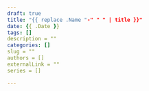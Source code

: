 ```yaml
---
draft: true
title: "{{ replace .Name "-" " " | title }}"
date: {{ .Date }}
tags: []
description = ""
categories: []
slug = ""
authors = []
externalLink = ""
series = []

---
```



